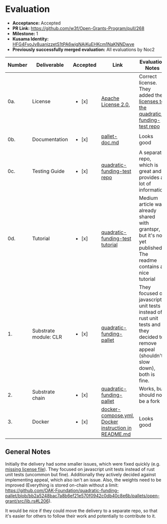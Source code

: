 # Evaluation

- **Acceptance:** Accepted
- **PR Link:** https://github.com/w3f/Open-Grants-Program/pull/268
- **Milestone:** 1
- **Kusama Identity:** [HFG4FvoJv8uanizzetS1tPA6wigNAiKuEHKcm1NaKNNDwve](https://polkascan.io/pre/kusama/account/HFG4FvoJv8uanizzetS1tPA6wigNAiKuEHKcm1NaKNNDwve)
- **Previously successfully merged evaluation:** All evaluations by Noc2

| Number | Deliverable           | Accepted               | Link                                                                                                                                                                                                                           | Evaluation Notes                                                                                                                                          |
| ------ | --------------------- | ---------------------- | ------------------------------------------------------------------------------------------------------------------------------------------------------------------------------------------------------------------------------ | --------------------------------------------------------------------------------------------------------------------------------------------------------- |
| 0a.    | License               | <ul><li>[x] </li></ul> | [Apache License 2.0](https://github.com/OAK-Foundation/quadratic-funding-pallet/blob/master/LICENSE),                                                                                                                          | Correct license. They added the [licenses to the quadratic-funding-test repo](https://github.com/OAK-Foundation/quadratic-funding-test/blob/main/LICENSE) |
| 0b.    | Documentation         | <ul><li>[x] </li></ul> | [pallet-doc.md](https://github.com/OAK-Foundation/quadratic-funding-pallet/blob/master/doc/pallet-doc.md)                                                                                                                      | Looks good                                                                                                                                                |
| 0c.    | Testing Guide         | <ul><li>[x] </li></ul> | [quadratic-funding-test repo](https://github.com/OAK-Foundation/quadratic-funding-test)                                                                                                                                        | A separate repo, which is great and provides a lot of information                                                                                         |
| 0d.    | Tutorial              | <ul><li>[x] </li></ul> | [quadratic-funding-test tutorial](https://github.com/OAK-Foundation/quadratic-funding-test/blob/main/README.md)                                                                                                                | Medium article was already shared with grantspr, but it's not yet published. The readme contains a nice tutorial                                          |
| 1.     | Substrate module: CLR | <ul><li>[x] </li></ul> | [quadratic-funding-pallet](https://github.com/OAK-Foundation/quadratic-funding-pallet)                                                                                                                                         | They focused on javascript unit tests instead of rust unit tests and they decided to remove appeal (shouldn't slow down), both is fine.                   |
| 2.     | Substrate chain       | <ul><li>[x] </li></ul> | [quadratic-funding-pallet](https://github.com/OAK-Foundation/quadratic-funding-pallet)                                                                                                                                         | Works, but should not be a fork                                                                                                                           |
| 3.     | Docker                | <ul><li>[x] </li></ul> | [docker-compose.yml](https://github.com/OAK-Foundation/quadratic-funding-pallet/blob/master/docker-compose.yml), [Docker instruction in README.md](https://github.com/OAK-Foundation/quadratic-funding-pallet#2-run-in-docker) | Looks good                                                                                                                                                |

## General Notes

Initially the delivery had some smaller issues, which were fixed quickly (e.g. [missing license file](https://github.com/OAK-Foundation/quadratic-funding-test/blob/main/LICENSE)). They focused on javascript unit tests instead of rust unit tests (uncommon but fine). Additionally they actively decided against implementing appeal, which also isn't an issue. Also, the weights need to be improved (Everything is stored on-chain without a limit: https://github.com/OAK-Foundation/quadratic-funding-pallet/blob/bb2a5248bac7a8b6ef21e570f0942c0db40c8e6b/pallets/open-grant/src/lib.rs#L206).

It would be nice if they could move the delivery to a separate repo, so that it's easier for others to follow their work and potentially to contribute to it.
